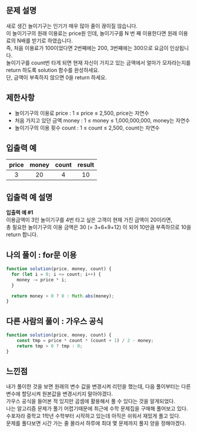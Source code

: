 ## 문제 설명
새로 생긴 놀이기구는 인기가 매우 많아 줄이 끊이질 않습니다.  
이 놀이기구의 원래 이용료는 price원 인데, 놀이기구를 N 번 째 이용한다면 원래 이용료의 N배를 받기로 하였습니다.  
즉, 처음 이용료가 100이었다면 2번째에는 200, 3번째에는 300으로 요금이 인상됩니다.  
놀이기구를 count번 타게 되면 현재 자신이 가지고 있는 금액에서 얼마가 모자라는지를 return 하도록 solution 함수를 완성하세요.  
단, 금액이 부족하지 않으면 0을 return 하세요.  

## 제한사항
- 놀이기구의 이용료 price : 1 ≤ price ≤ 2,500, price는 자연수
- 처음 가지고 있던 금액 money : 1 ≤ money ≤ 1,000,000,000, money는 자연수
- 놀이기구의 이용 횟수 count : 1 ≤ count ≤ 2,500, count는 자연수

## 입출력 예
|price	|money	|count|	result|
|:-:|:-:|:-:|:-:|
|3|	20|	4|	10|

## 입출력 예 설명
**입출력 예 #1**  
이용금액이 3인 놀이기구를 4번 타고 싶은 고객이 현재 가진 금액이 20이라면,   
총 필요한 놀이기구의 이용 금액은 30 (= 3+6+9+12) 이 되어 10만큼 부족하므로 10을 return 합니다.

## 나의 풀이 : for문 이용
```javascript
function solution(price, money, count) {
  for (let i = 0; i <= count; i++) {
    money -= price * i;
  }

  return money > 0 ? 0 : Math.abs(money);
}
```

## 다른 사람의 풀이 : 가우스 공식
```javascript
function solution(price, money, count) {
    const tmp = price * count * (count + 1) / 2 - money;
    return tmp > 0 ? tmp : 0;
}
```

## 느낀점
내가 풀이한 것을 보면 원래의 변수 값을 변경시켜 리턴을 했는데, 다음 풀이부터는 다른 변수에 할당시켜 원본값을 변경시키지 말아야겠다.  
가우스 공식을 들어본 적 있지만 곱셈에 활용해서 풀 수 있다는 것을 알게되었다.  
나는 알고리즘 문제가 풀기 어렵기때문에 최근에 수학 문제집을 구매해 풀어보고 있다.  
수포자라 중학교 1학년 수학부터 시작하고 있는데 아직은 쉬워서 재밌게 풀고 있다.  
문제를 풀다보면 시간 가는 줄 몰라서 하루에 최대 몇 문제까지 풀지 양을 정해야겠다.
